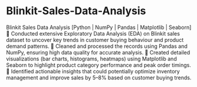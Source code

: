 # Blinkit-Sales-Data-Analysis
Blinkit Sales Data Analysis [Python | NumPy | Pandas | Matplotlib | Seaborn] 
 Conducted extensive Exploratory Data Analysis (EDA) on Blinkit sales dataset to uncover key trends in 
customer buying behaviour and product demand patterns. 
 Cleaned and processed the records using Pandas and NumPy, ensuring high data quality for accurate 
analysis. 
 Created detailed visualizations (bar charts, histograms, heatmaps) using Matplotlib and Seaborn to 
highlight product category performance and peak order timings. 
 Identified actionable insights that could potentially optimize inventory management and improve 
sales by 5–8% based on customer buying trends.
